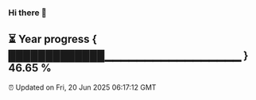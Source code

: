 ### Hi there 👋
⏳ Year progress { █████████████▁▁▁▁▁▁▁▁▁▁▁▁▁▁▁▁▁ } 46.65 %
---
⏰ Updated on Fri, 20 Jun 2025 06:17:12 GMT

